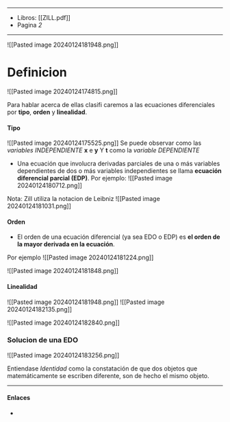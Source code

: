 
---
- Libros: [[ZILL.pdf]]
- Pagina *2*
---


![[Pasted image 20240124181948.png]]

# Definicion

![[Pasted image 20240124174815.png]]


Para hablar acerca de ellas clasifi caremos a las ecuaciones diferenciales por **tipo**, **orden** y **linealidad**.


#### Tipo

![[Pasted image 20240124175525.png]]
	Se puede observar como las *variables INDEPENDIENTE* **x** e **y** 
	Y **t** como la *variable DEPENDIENTE*


- Una ecuación que involucra derivadas parciales de una o más variables dependientes de dos o más variables independientes se llama **ecuación diferencial parcial (EDP)**.
Por ejemplo:
![[Pasted image 20240124180712.png]]

Nota: Zill utiliza la notacion de Leibniz
![[Pasted image 20240124181031.png]]


#### Orden

- El orden de una ecuación diferencial (ya sea EDO o EDP) es **el orden de la mayor derivada en la ecuación**.

Por ejemplo
![[Pasted image 20240124181224.png]]

![[Pasted image 20240124181848.png]]



#### Linealidad

![[Pasted image 20240124181948.png]]
![[Pasted image 20240124182135.png]]


![[Pasted image 20240124182840.png]]

### Solucion de una EDO

![[Pasted image 20240124183256.png]]

Entiendase *Identidad* como la constatación de que dos objetos que matemáticamente se escriben diferente, son de hecho el mismo objeto.


---

#### Enlaces
- 